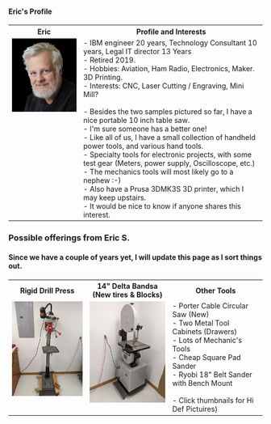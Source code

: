 ####  Eric's Profile

<table>
  <tr>
    <th>Eric</td>
    <th>Profile and Interests</td>
  </tr>
  <tr>
      <td valign="top">
      <a href="./collateral/Eric-Black-1024-AWP.jpg">
      <img src="./collateral/Eric-Black-256-AWP-T.jpg">
      </a>
      </td
  <tr>
      <td valign="top">
        - IBM engineer 20 years, Technology Consultant 10 years, Legal IT director 13 Years</br>
        - Retired 2019.</br>
        - Hobbies:     Aviation, Ham Radio, Electronics, Maker. 3D Printing.</br>
        - Interests:     CNC, Laser Cutting / Engraving, Mini Mill?</br></br>
        - Besides the two samples pictured so far, I have a nice portable 10 inch table saw.</br>
        - I'm sure someone has a better one!</br>
      - Like all of us, I have a small collection of handheld power tools, and various hand tools.</br> 
      - Specialty tools for electronic projects, with some test gear (Meters, power supply, Oscilloscope, etc.)</br>
      - The mechanics tools will most likely go to a nephew :-)</br>
      - Also have a Prusa 3DMK3S 3D printer, which I may keep upstairs.</br>
      - It would be nice to know if anyone shares this interest.  </br>
      </td>
  </tr>
 </table>
 
### Possible offerings from Eric S.
#### Since we have a couple of years yet,  I will update this page as I sort things out.
<table>
  <tr>
    <th>Rigid Drill Press</td>
    <th>14" Delta Bandsa (New tires & Blocks)</td>
    <th>Other Tools</td>
  </tr>
  <tr>
      <td valign="top">
      <a href="./Drill-Press.jpg">
      <img src="./Thumbnails/Drill-Press-T.jpg">
      </a>
      </td>
      <td valign="top">
      <a href="./Band-Saw.jpg">
      <img src="./Thumbnails/Band-Saw-T.jpg">
      </a>
      </td>
      <td valign="top">
       - Porter Cable Circular Saw (New) <br>
       - Two Metal Tool Cabinets (Drawers) <br>
       - Lots of Mechanic's Tools <br>
       - Cheap Square Pad Sander<br>
       - Ryobi 18" Belt Sander with Bench Mount <br> </br>
       - Click thumbnails for Hi Def Pictuires)
      </td>
  </tr>
 </table>
